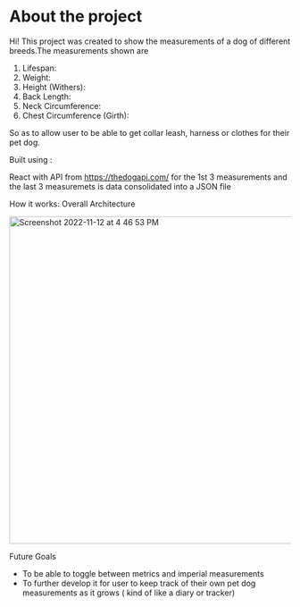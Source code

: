 # About the project
Hi! This project was created to show the measurements of a dog of different breeds.The measurements shown are 
1. Lifespan: 
2. Weight:
3. Height (Withers): 
4. Back Length: 
5. Neck Circumference: 
6. Chest Circumference (Girth): 

So as to allow user to be able to get collar leash, harness or clothes for their pet dog.



Built using :

React with API from https://thedogapi.com/ for the 1st 3 measurements and the last 3 measuremets is data consolidated into a JSON file

How it works:
Overall Architecture 

<img width="586" alt="Screenshot 2022-11-12 at 4 46 53 PM" src="https://user-images.githubusercontent.com/53305192/201466596-affb4778-c5d4-455d-9935-04e6e74bce69.png">




Future Goals
- To be able to toggle between metrics and imperial measurements
- To further develop it for user to keep track of their own pet dog measurements as it grows ( kind of like a diary or tracker)
